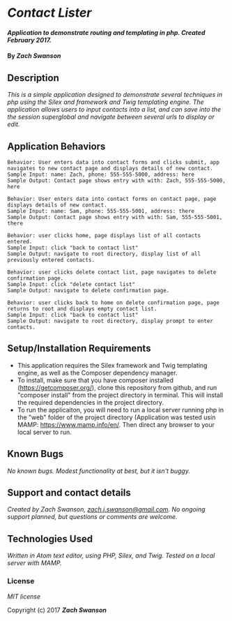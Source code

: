 # _Contact Lister_

#### _Application to demonstrate routing and templating in php.  Created February 2017._

#### By _**Zach Swanson**_

## Description

_This is a simple application designed to demonstrate several techniques in php using the Silex and framework and Twig templating engine.  The application allows users to input contacts into a list, and can save into the the session superglobal and navigate between several urls to display or edit._

## Application Behaviors
```
Behavior: User enters data into contact forms and clicks submit, app navigates to new contact page and displays details of new contact.
Sample Input: name: Zach, phone: 555-555-5000, address: here
Sample Output: Contact page shows entry with with: Zach, 555-555-5000, here
```
```
Behavior: User enters data into contact forms on contact page, page displays details of new contact.
Sample Input: name: Sam, phone: 555-555-5001, address: there
Sample Output: Contact page shows entry with with: Sam, 555-555-5001, there
```
```
Behavior: user clicks home, page displays list of all contacts entered.
Sample Input: click "back to contact list"
Sample Output: navigate to root directory, display list of all previously entered contacts.
```
```
Behavior: user clicks delete contact list, page navigates to delete confirmation page.
Sample Input: click "delete contact list"
Sample Output: navigate to delete confirmation page.
```
```
Behavior: user clicks back to home on delete confirmation page, page returns to root and displays empty contact list.
Sample Input: click "back to contact list"
Sample Output: navigate to root directory, display prompt to enter contacts.
```


## Setup/Installation Requirements

* This application requires the Silex framework and Twig templating engine, as well as the Composer dependency manager.
* To install, make sure that you have composer installed (https://getcomposer.org/), clone this repository from github, and run "composer install" from the project directory in terminal.  This will install the required dependencies in the project directory.
* To run the applicaiton, you will need to run a local server running php in the "web" folder of the project directory (Application was tested usin MAMP: https://www.mamp.info/en/.  Then direct any browser to your local server to run.


## Known Bugs

 _No known bugs.  Modest functionality at best, but it isn't buggy._

## Support and contact details

_Created by Zach Swanson, zach.j.swanson@gmail.com.  No ongoing support planned, but questions or comments are welcome._

## Technologies Used

_Written in Atom text editor, using PHP, Silex, and Twig.  Tested on a local server with MAMP._

### License

*MIT license*

Copyright (c) 2017 **_Zach Swanson_**
